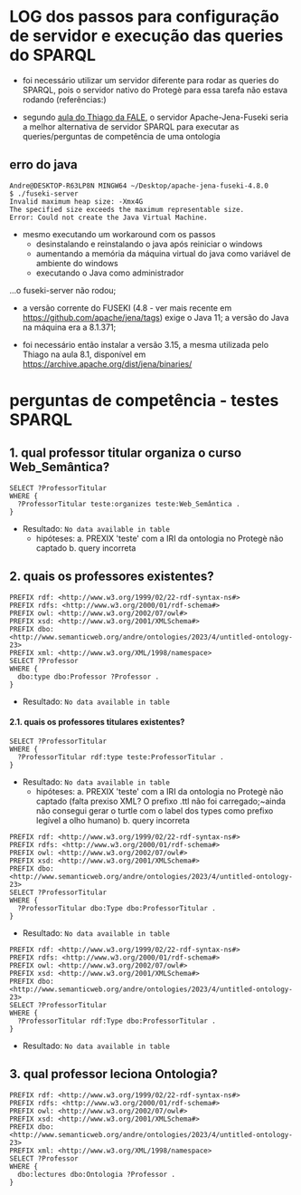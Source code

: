 # LOG dos passos para configuração de servidor e execução das queries do SPARQL

- foi necessário utilizar um servidor diferente para rodar as queries do SPARQL, pois o servidor nativo do Protegè para essa tarefa não estava rodando (referências:)

- segundo [aula do Thiago da FALE](), o servidor Apache-Jena-Fuseki seria a melhor alternativa de servidor SPARQL para executar as queries/perguntas de competência de uma ontologia 

## erro do java

````
Andre@DESKTOP-R63LP8N MINGW64 ~/Desktop/apache-jena-fuseki-4.8.0
$ ./fuseki-server
Invalid maximum heap size: -Xmx4G
The specified size exceeds the maximum representable size.
Error: Could not create the Java Virtual Machine.
````
- mesmo executando um workaround com os passos
	- desinstalando e reinstalando o java após reiniciar o windows
	- aumentando a memória da máquina virtual do java como variável de ambiente do windows
	- executando o Java como administrador

...o fuseki-server não rodou;

- a versão corrente do FUSEKI (4.8 - ver mais recente em https://github.com/apache/jena/tags) exige o Java 11; a versão do Java na máquina era a 8.1.371;

- foi necessário então instalar a versão 3.15, a mesma utilizada pelo Thiago na aula 8.1, disponível em https://archive.apache.org/dist/jena/binaries/

# perguntas de competência - testes SPARQL

## 1. qual professor titular organiza o curso Web_Semântica?

````
SELECT ?ProfessorTitular
WHERE {
  ?ProfessorTitular teste:organizes teste:Web_Semântica .
}
````

- Resultado: `No data available in table`
	- hipóteses: a. PREXIX 'teste' com a IRI da ontologia no Protegè não captado
				 b. query incorreta

## 2. quais os professores existentes?

````
PREFIX rdf: <http://www.w3.org/1999/02/22-rdf-syntax-ns#>
PREFIX rdfs: <http://www.w3.org/2000/01/rdf-schema#>
PREFIX owl: <http://www.w3.org/2002/07/owl#>
PREFIX xsd: <http://www.w3.org/2001/XMLSchema#>
PREFIX dbo: <http://www.semanticweb.org/andre/ontologies/2023/4/untitled-ontology-23>
PREFIX xml: <http://www.w3.org/XML/1998/namespace>
SELECT ?Professor
WHERE {
  dbo:type dbo:Professor ?Professor .
}

````
- Resultado: `No data available in table`

#### 2.1. quais os professores titulares existentes?

````
SELECT ?ProfessorTitular
WHERE {
  ?ProfessorTitular rdf:type teste:ProfessorTitular .
}
````
- Resultado: `No data available in table`
	- hipóteses: a. PREXIX 'teste' com a IRI da ontologia no Protegè não captado (falta prexiso XML? O prefixo .ttl não foi carregado;~ainda não consegui gerar o turtle com o label dos types como prefixo legível a olho humano)
				 b. query incorreta

````
PREFIX rdf: <http://www.w3.org/1999/02/22-rdf-syntax-ns#>
PREFIX rdfs: <http://www.w3.org/2000/01/rdf-schema#>
PREFIX owl: <http://www.w3.org/2002/07/owl#>
PREFIX xsd: <http://www.w3.org/2001/XMLSchema#>
PREFIX dbo: <http://www.semanticweb.org/andre/ontologies/2023/4/untitled-ontology-23>
SELECT ?ProfessorTitular
WHERE {
  ?ProfessorTitular dbo:Type dbo:ProfessorTitular .
}
````
- Resultado: `No data available in table`

````
PREFIX rdf: <http://www.w3.org/1999/02/22-rdf-syntax-ns#>
PREFIX rdfs: <http://www.w3.org/2000/01/rdf-schema#>
PREFIX owl: <http://www.w3.org/2002/07/owl#>
PREFIX xsd: <http://www.w3.org/2001/XMLSchema#>
PREFIX dbo: <http://www.semanticweb.org/andre/ontologies/2023/4/untitled-ontology-23>
SELECT ?ProfessorTitular
WHERE {
  ?ProfessorTitular rdf:Type dbo:ProfessorTitular .
}
````
- Resultado: `No data available in table`

## 3. qual professor leciona Ontologia?
````
PREFIX rdf: <http://www.w3.org/1999/02/22-rdf-syntax-ns#>
PREFIX rdfs: <http://www.w3.org/2000/01/rdf-schema#>
PREFIX owl: <http://www.w3.org/2002/07/owl#>
PREFIX xsd: <http://www.w3.org/2001/XMLSchema#>
PREFIX dbo: <http://www.semanticweb.org/andre/ontologies/2023/4/untitled-ontology-23>
PREFIX xml: <http://www.w3.org/XML/1998/namespace>
SELECT ?Professor
WHERE {
  dbo:lectures dbo:Ontologia ?Professor .
}
````
